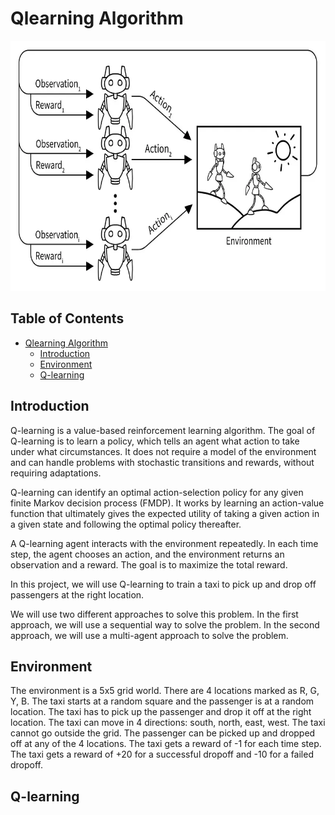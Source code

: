# Qlearning Algorithm

<img src="demo/1.png" width="100%" height="400" />

## Table of Contents

- [Qlearning Algorithm](#qlearning-algorithm)
  - [Introduction](#introduction)
  - [Environment](#environment)
  - [Q-learning](#q-learning)

## Introduction

Q-learning is a value-based reinforcement learning algorithm. The goal of Q-learning is to learn a policy, which tells an agent what action to take under what circumstances. It does not require a model of the environment and can handle problems with stochastic transitions and rewards, without requiring adaptations.

Q-learning can identify an optimal action-selection policy for any given finite Markov decision process (FMDP). It works by learning an action-value function that ultimately gives the expected utility of taking a given action in a given state and following the optimal policy thereafter.

A Q-learning agent interacts with the environment repeatedly. In each time step, the agent chooses an action, and the environment returns an observation and a reward. The goal is to maximize the total reward.

In this project, we will use Q-learning to train a taxi to pick up and drop off passengers at the right location.

We will use two different approaches to solve this problem. In the first approach, we will use a sequential way to solve the problem. In the second approach, we will use a multi-agent approach to solve the problem.

## Environment

The environment is a 5x5 grid world. There are 4 locations marked as R, G, Y, B. The taxi starts at a random square and the passenger is at a random location. The taxi has to pick up the passenger and drop it off at the right location. The taxi can move in 4 directions: south, north, east, west. The taxi cannot go outside the grid. The passenger can be picked up and dropped off at any of the 4 locations. The taxi gets a reward of -1 for each time step. The taxi gets a reward of +20 for a successful dropoff and -10 for a failed dropoff.

## Q-learning
